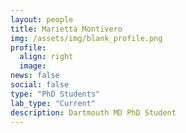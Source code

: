 ```yaml
---
layout: people
title: Marietta Montivero
img: /assets/img/blank_profile.png
profile:
  align: right
  image:
news: false
social: false
type: "PhD Students"
lab_type: "Current"
description: Dartmouth MD PhD Student
---
```

